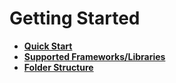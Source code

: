 # Getting Started

- **[Quick Start](1-quick-start.md)**
- **[Supported Frameworks/Libraries](2-supported-frameworks.md)**
- **[Folder Structure](3-folder-structure.md)**